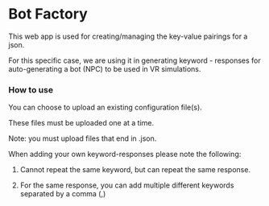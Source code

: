 # Bot Factory

This web app is used for creating/managing the key-value pairings for a json. 

For this specific case, we are using it in generating keyword - responses for auto-generating a bot (NPC) to be used in VR simulations.

### How to use

You can choose to upload an existing configuration file(s).

These files must be uploaded one at a time.

Note: you must upload files that end in .json.



When adding your own keyword-responses please note the following:

1. Cannot repeat the same keyword, but can repeat the same response.

2. For the same response, you can add multiple different keywords separated by a comma (,)
